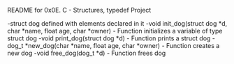 README for 0x0E. C - Structures, typedef Project

-struct dog defined with elements declared in it
-void init_dog(struct dog *d, char *name, float age, char *owner) - Function initializes a variable of type struct dog
-void print_dog(struct dog *d) - Function prints a struct dog
-dog_t *new_dog(char *name, float age, char *owner) - Function creates a new dog
-void free_dog(dog_t *d) - Function frees dog
